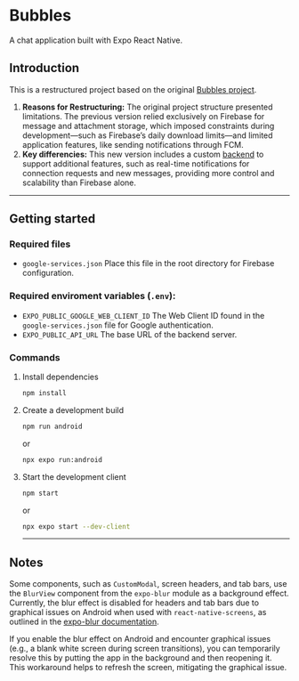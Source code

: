 # Bubbles
A chat application built with Expo React Native.
## Introduction
This is a restructured project based on the original [Bubbles project](https://github.com/Youssef-S-Negm/Bubbles).

1. **Reasons for Restructuring:** The original project structure presented limitations. The previous version relied exclusively on Firebase for message and attachment storage, which imposed constraints during development—such as Firebase’s daily download limits—and limited application features, like sending notifications through FCM.
2. **Key differencies:** This new version includes a custom [backend](https://github.com/bubbles-chat/bubblesbackend) to support additional features, such as real-time notifications for connection requests and new messages, providing more control and scalability than Firebase alone.
---
## Getting started
### Required files
- `google-services.json` Place this file in the root directory for Firebase configuration.
### Required enviroment variables (`.env`):
- `EXPO_PUBLIC_GOOGLE_WEB_CLIENT_ID` The Web Client ID found in the `google-services.json` file for Google authentication.
- `EXPO_PUBLIC_API_URL` The base URL of the backend server.
### Commands
1. Install dependencies
   ```bash
   npm install
   ```
2. Create a development build
   ```bash
   npm run android
   ```
   or
   ```bash
   npx expo run:android
   ```
3. Start the development client
   ```bash
   npm start
   ```
   or
   ```bash
   npx expo start --dev-client
   ```
   ---
## Notes
Some components, such as `CustomModal`, screen headers, and tab bars, use the `BlurView` component from the `expo-blur` module as a background effect. Currently, the blur effect is disabled for headers and tab bars due to graphical issues on Android when used with `react-native-screens`, as outlined in the [expo-blur documentation](https://docs.expo.dev/versions/latest/sdk/blur-view/#:~:text=This%20method%20may%20lead%20to%20decreased%20performance%20and%20rendering%20issues%20during%20transitions%20made%20by%20react%2Dnative%2Dscreens).

If you enable the blur effect on Android and encounter graphical issues (e.g., a blank white screen during screen transitions), you can temporarily resolve this by putting the app in the background and then reopening it. This workaround helps to refresh the screen, mitigating the graphical issue.